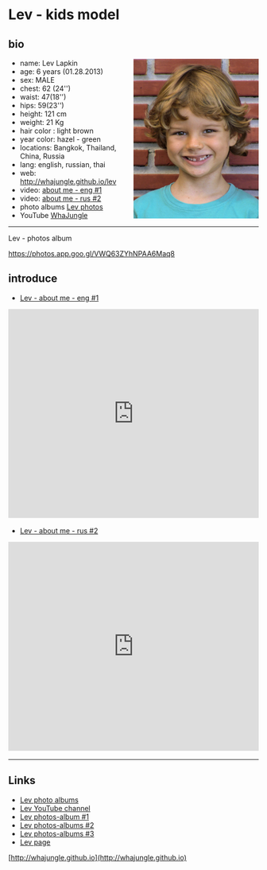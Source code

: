 # Lev - kids model

## bio

<img src="../pics/lev_bio_1.jpg" style="float: right; width: 50%; "/>

+ name: Lev Lapkin
+ age: 6 years (01.28.2013)
+ sex: MALE
+ chest: 62 (24'')
+ waist: 47(18'')
+ hips: 59(23'')
+ height: 121 сm
+ weight: 21 Kg
+ hair color : light brown
+ year color: hazel - green
+ locations: Bangkok, Thailand, China, Russia
+ lang: english, russian, thai
+ web: http://whajungle.github.io/lev
+ video: [about me - eng #1](https://youtu.be/md5i8-vGwKU)
+ video: [about me - rus #2](https://youtu.be/lZ232HDoOF0)
+ photo albums [Lev photos](albums)
+ YouTube [WhaJungle](https://www.youtube.com/channel/UC9cdbA_U-ZebuqkDYFeRo8A)

<hr>

Lev - photos album

<script src="https://cdn.jsdelivr.net/npm/publicalbum@latest/dist/pa-embed-player.min.js" async></script>
<div class="pa-embed-player" style="width:100%; height:480px; display:none;"
  data-link="https://photos.app.goo.gl/VWQ63ZYhNPAA6Maq8"
  data-title="Lev - kids model - 6 year - 121cm"
  data-description="Lev Lapkin /   6 years (01.18.2013) sex: MALE
height: 121 сm (44'') / weight: 22 Kg
chest: 62 (24'') / waist: 47(18'') / hips: 59(23'')
hair color : light brown
year color: hazel - green
phone: +66829315202, +66983634676,
mail: email2tema@gmail.com
https://whajungle.github.io/lev/
address: Bangkok, Thailand, Moscow Russia, China, Hongkong">
  <img data-src="https://lh3.googleusercontent.com/7sEKcFqcSfAsrfqcK0ZQruwHDUPqaa7cXZcxT6fuxxvCrCv4goP2pSeoaIizta3PabBLkzob2Qs2QkknuS-qomM68DZW-gV1ryKyCg8igBP7XISHVHO3EbNys0_l1x6YCZKKpl5TMg=w1920-h1080" src="" alt="" />
  <img data-src="https://lh3.googleusercontent.com/mHKCcJ7wMKj2hj5csm7vj2hWzADadETZPqNMjx5XqYOu6Nm8FoEEPBkG5gyhdMQkcK41DZ2LmrEWFV5mp0o8OHCuf3EC25_EXo9bqnrwjDh69ISoQVVS7hkEImwt1CCXR4dTWq8rRg=w1920-h1080" src="" alt="" />
  <img data-src="https://lh3.googleusercontent.com/nG5DkgR4sNL_zLir7oqVThrXG8fjrQ_BrWpwFDz6RAPWnwpX7X8LmtOYTlKaqKaUCBtyLuhEgCe5GoHK4uccH_3ASypkhiiJqf_hO4ZcDXt4NCYulqQxYBWuPnQ1-tGTJg_h8doTLg=w1920-h1080" src="" alt="" />
  <img data-src="https://lh3.googleusercontent.com/FcLammEs8OHm0Dwm9SY2ljvJAnBw0d8__JqFF3kf0oYPI26Ao7ETOjikY-zWANMNGubg9Mj-ao7QBEkEozIuUMBksBvVwv7GMQ1tFz0A319KXxo4vXYVZKOMgn_cF8bzkYoeyylBXg=w1920-h1080" src="" alt="" />
  <img data-src="https://lh3.googleusercontent.com/GHDlsVI13lyeD2bxCG4muB0xRwLi-T2oN03ayURR3dxUBZn5FJj2BkIeMSqXg6oU3USsOlz8BV_VCMpDSv3JYRiio0YdLief5FB-C45lamJ9sSjFcjKc4DB_8SPmgnzoiX9yP22q-Q=w1920-h1080" src="" alt="" />
  <img data-src="https://lh3.googleusercontent.com/rN5oXu8iqqs5LXi2--j1RI9bQl2jwlKTyYrQkbDWidJ42bW2wYBbIOK4isORlyOfkJuozeviYqS--SaG30qKVD2mQN_LMqU3uRSmVTHs6Bwga-_TmWIgKXD4Ec5W6XY8_T6jqxvaOg=w1920-h1080" src="" alt="" />
  <img data-src="https://lh3.googleusercontent.com/Kq3poxZZmuqqalLvuHr9iLXLxJ-DN9HVnqqe-NB2VOXLfJSUQQR-gqQLKNvdemu8s-C6kcfcHt20Jah-qIUAjGCba5JvzEqGV0te6xMC5WtVtcix8oBmM9ZlnzBi5JFmFbLUXzREsQ=w1920-h1080" src="" alt="" />
  <img data-src="https://lh3.googleusercontent.com/VFhDAtpcIMi6sBe8kQVVhxLTVYu4sZWDNCb5g7hViGui2ZohxSBXcaVa_jZ2GUIYRldeeh6WJUadn46me6MoLHWs2obBRWuCZ4gDqJPR1hh8m3rUI4PfV0kkIAHnbdU5A7skWEoUxQ=w1920-h1080" src="" alt="" />
  <img data-src="https://lh3.googleusercontent.com/u3CKr5n0ee7HrqWdK5e1VspmrKIrkocuUzCZwzKP1QC0ITa8EjbsrQVl9iJQL8MR7OMeNfUMCwCCfa2OzL6F6uuSP80Lna9Isume0W70CUE6nqUskS-ZWHad2uFCRX8xLJsEVP-x4w=w1920-h1080" src="" alt="" />
  <img data-src="https://lh3.googleusercontent.com/Z4Js04XHNl4idWnGsXS3Cz2IeeEgXvmnM_3HgBa2PYeK8-Jb834x3Ybuh021W4eVL4LBnP8tG2IcdhJDH_X8sOKzelndKIhdtPl6f4n9Vq-s8TJCGmzFqci-TjNUvoa7et_FVKDnJQ=w1920-h1080" src="" alt="" />
  <img data-src="https://lh3.googleusercontent.com/R8azKFZK513yfawAgsOGmfHbRmzyTJ0kCZsk4BUfqQ9YINQXgfDgZvwd2YAsFqLbF0Xq0dRdglj2gt00Rq19tgseET54wN59tXxIDtKmQuqFAXk8PCckiAITEmW2PXSh7aVElLWrfA=w1920-h1080" src="" alt="" />
  <img data-src="https://lh3.googleusercontent.com/DYFEwpIW-1EP12-1b23XMa1cDb-TAg7WUog6Uw5F5HXq309D2_JwpaerwZx00zhMoKzYVsHfVDnLHngxbvii0JN7GPYrYhyQDTvEUgLceiWmo8JcFIo-1rtt8bIIAoI0Sw_zlKd87Q=w1920-h1080" src="" alt="" />
  <img data-src="https://lh3.googleusercontent.com/WGqsLYd8vB1UKwGmonDwgmHI9dPZwcNJ_muO0ohVBSeCANrkHJ3QXGgbvuWFkmis5lBSOj6HzE86y4SohBlsrA0_vVifxSM8IrFenB-5fHhiWYp-_bOWTELPbkQpVAiPRHTIZaBHuA=w1920-h1080" src="" alt="" />
  <img data-src="https://lh3.googleusercontent.com/RgL5intHqUdYUe4fwtVQ_YXRm_dqa6JNx2jfjZiB7BcPE1A1DxlsD9Xj9K8BnlKMOe9cRi-g-JBupeKM835eIx4qvUfG0enTEq7pz7dXBAPiMiCL_ekx0W8_yIa7ca8Dd3InCmoLyA=w1920-h1080" src="" alt="" />
  <img data-src="https://lh3.googleusercontent.com/0r2Ql-zAIkU10ObUTSpLM-QpNuB9ldoDXexAtg8O08Yl6Un7sWkd_7bhGCnG9HBQ-TaLqy2KppJdmNY7aUZLAQMGMCMaLV6bL89PdebVpXBQmROTSFQ7EJPyE8ns8oRUS_VLO3n_RQ=w1920-h1080" src="" alt="" />
</div>

https://photos.app.goo.gl/VWQ63ZYhNPAA6Maq8

<!--
![lev whajungle](../pics/lev_bio_1.jpg)
-->

## introduce

+ [Lev - about me - eng #1](https://youtu.be/md5i8-vGwKU)

<iframe width="100%" height="420" src="https://www.youtube.com/embed/md5i8-vGwKU" frameborder="0" allow="accelerometer; autoplay; encrypted-media; gyroscope; picture-in-picture" allowfullscreen></iframe>

+ [Lev - about me - rus #2](https://youtu.be/lZ232HDoOF0)

<iframe width="100%" height="420" src="https://www.youtube.com/embed/lZ232HDoOF0" frameborder="0" allow="accelerometer; autoplay; encrypted-media; gyroscope; picture-in-picture" allowfullscreen></iframe>

<hr>

## Links

+ [Lev photo albums](albums)
+ [Lev YouTube channel](https://www.youtube.com/channel/UC9cdbA_U-ZebuqkDYFeRo8A)
+ [Lev photos-album #1](https://photos.app.goo.gl/7pdAZEjizEPMZpqCA)
+ [Lev photos-albums #2](https://photos.app.goo.gl/KRUfnzZkuy7tTJKo8)
+ [Lev photos-albums #3](https://photos.app.goo.gl/H7jEnLwFRzqNavHy8)
+ [Lev page](../)

[http://whajungle.github.io](http://whajungle.github.io)

